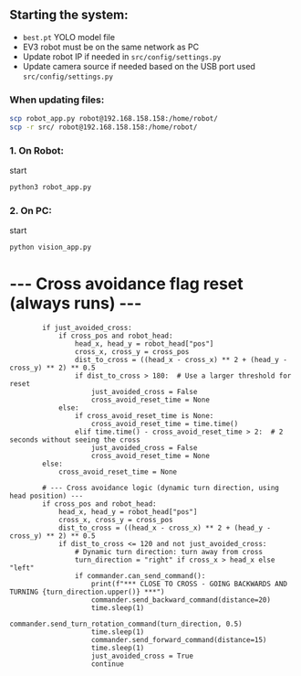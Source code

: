 ## Starting the system:
- `best.pt` YOLO model file
- EV3 robot must be on the same network as PC
- Update robot IP if needed in `src/config/settings.py`
- Update camera source if needed based on the USB port used `src/config/settings.py` 

### When updating files:
```bash
scp robot_app.py robot@192.168.158.158:/home/robot/
scp -r src/ robot@192.168.158.158:/home/robot/
```

### 1. On Robot:
start
```bash
python3 robot_app.py
```

### 2. On PC:
start
```bash
python vision_app.py
```

  # --- Cross avoidance flag reset (always runs) ---
            if just_avoided_cross:
                if cross_pos and robot_head:
                    head_x, head_y = robot_head["pos"]
                    cross_x, cross_y = cross_pos
                    dist_to_cross = ((head_x - cross_x) ** 2 + (head_y - cross_y) ** 2) ** 0.5
                    if dist_to_cross > 180:  # Use a larger threshold for reset
                        just_avoided_cross = False
                        cross_avoid_reset_time = None
                else:
                    if cross_avoid_reset_time is None:
                        cross_avoid_reset_time = time.time()
                    elif time.time() - cross_avoid_reset_time > 2:  # 2 seconds without seeing the cross
                        just_avoided_cross = False
                        cross_avoid_reset_time = None
            else:
                cross_avoid_reset_time = None

            # --- Cross avoidance logic (dynamic turn direction, using head position) ---
            if cross_pos and robot_head:
                head_x, head_y = robot_head["pos"]
                cross_x, cross_y = cross_pos
                dist_to_cross = ((head_x - cross_x) ** 2 + (head_y - cross_y) ** 2) ** 0.5
                if dist_to_cross <= 120 and not just_avoided_cross:
                    # Dynamic turn direction: turn away from cross
                    turn_direction = "right" if cross_x > head_x else "left"
                    if commander.can_send_command():
                        print(f"*** CLOSE TO CROSS - GOING BACKWARDS AND TURNING {turn_direction.upper()} ***")
                        commander.send_backward_command(distance=20)
                        time.sleep(1)
                        commander.send_turn_rotation_command(turn_direction, 0.5)
                        time.sleep(1)
                        commander.send_forward_command(distance=15)
                        time.sleep(1)
                        just_avoided_cross = True
                        continue